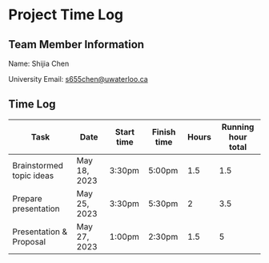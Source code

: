 # Project Time Log

## Team Member Information

Name: Shijia Chen

University Email: <s655chen@uwaterloo.ca>

## Time Log

| Task                     | Date         | Start time | Finish time | Hours | Running hour total |
| ------------------------ | ------------ | ---------- | ----------- | ----- | ------------------ |
| Brainstormed topic ideas | May 18, 2023 | 3:30pm     | 5:00pm      | 1.5   | 1.5                |
| Prepare presentation     | May 25, 2023 | 3:30pm     | 5:30pm      | 2     | 3.5                |
| Presentation & Proposal  | May 27, 2023 | 1:00pm     | 2:30pm      | 1.5   | 5                  |

